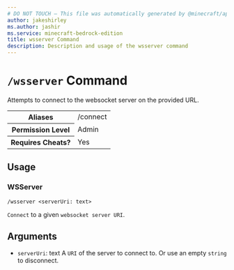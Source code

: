 ```yaml
---
# DO NOT TOUCH — This file was automatically generated by @minecraft/api-docs-generator, to report problems file an issue at https://github.com/Mojang/minecraft-scripting-libraries
author: jakeshirley
ms.author: jashir
ms.service: minecraft-bedrock-edition
title: wsserver Command
description: Description and usage of the wsserver command
---
```

# `/wsserver` Command
Attempts to connect to the websocket server on the provided URL.

<table>
  <tr>
    <th>Aliases</th>
    <td>/connect</td>
  </tr>
  <tr>
    <th>Permission Level</th>
    <td>Admin</td>
  </tr>
  <tr>
    <th>Requires Cheats?</th>
    <td>Yes</td>
  </tr>
</table>

## Usage
### WSServer
`/wsserver <serverUri: text>`

`Connect` to a given `websocket server URI`.

## Arguments
- `serverUri`: text
A `URI` of the server to connect to. Or use an empty `string`  to disconnect.
